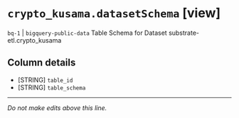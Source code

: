 # `crypto_kusama.datasetSchema` [view]
`bq-1` | `bigquery-public-data`
Table Schema for Dataset substrate-etl.crypto_kusama

## Column details
* [STRING]    `table_id`
* [STRING]    `table_schema`

-------------------------------------------------------------------------------
*Do not make edits above this line.*
